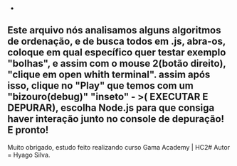 - 
Este arquivo nós analisamos alguns algoritmos de ordenação, e de busca todos em .js, abra-os, coloque em qual específico quer testar exemplo "bolhas", e assim com o mouse 2(botão direito), "clique em open whith terminal". assim após isso, clique no "Play" que temos com um "bizouro(debug)"  "inseto" - >( EXECUTAR E DEPURAR), escolha Node.js para que consiga haver interação junto no console de depuração! E pronto! 
- 
Muito obrigado, estudo feito realizando curso Gama Academy | HC2# Autor = Hyago Silva. 
